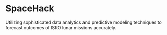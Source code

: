 # SpaceHack
Utilizing sophisticated data analytics and predictive modeling techniques to forecast outcomes of ISRO lunar missions accurately.
